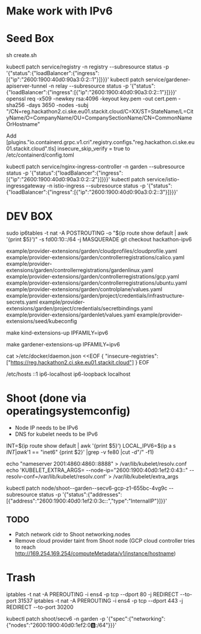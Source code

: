 # Make work with IPv6

# Seed Box

sh create.sh

kubectl patch service/registry -n registry --subresource status -p '{"status":{"loadBalancer":{"ingress":[{"ip":"2600:1900:40d0:90a3:0:2::1"}]}}}'
kubectl patch service/gardener-apiserver-tunnel -n relay --subresource status -p '{"status":{"loadBalancer":{"ingress":[{"ip":"2600:1900:40d0:90a3:0:2::1"}]}}}'
openssl req -x509 -newkey rsa:4096 -keyout key.pem -out cert.pem -sha256 -days 3650 -nodes -subj "/CN=reg.hackathon2.ci.ske.eu01.stackit.cloud/C=XX/ST=StateName/L=CityName/O=CompanyName/OU=CompanySectionName/CN=CommonNameOrHostname"

Add
[plugins."io.containerd.grpc.v1.cri".registry.configs."reg.hackathon.ci.ske.eu01.stackit.cloud".tls]
insecure_skip_verify = true
to /etc/containerd/config.toml

kubectl patch service/nginx-ingress-controller -n garden --subresource status -p '{"status":{"loadBalancer":{"ingress":[{"ip":"2600:1900:40d0:90a3:0:2::2"}]}}}'
kubectl patch service/istio-ingressgateway -n istio-ingress --subresource status -p '{"status":{"loadBalancer":{"ingress":[{"ip":"2600:1900:40d0:90a3:0:2::3"}]}}}'


# DEV BOX

sudo ip6tables -t nat -A POSTROUTING -o "$(ip route show default | awk '{print $5}')" -s fd00:10::/64 -j MASQUERADE
git checkout hackathon-ipv6

example/provider-extensions/garden/cloudprofiles/cloudprofile.yaml
example/provider-extensions/garden/controllerregistrations/calico.yaml
example/provider-extensions/garden/controllerregistrations/gardenlinux.yaml
example/provider-extensions/garden/controllerregistrations/gcp.yaml
example/provider-extensions/garden/controllerregistrations/ubuntu.yaml
example/provider-extensions/garden/controlplane/values.yaml
example/provider-extensions/garden/project/credentials/infrastructure-secrets.yaml
example/provider-extensions/garden/project/credentials/secretbindings.yaml
example/provider-extensions/gardenlet/values.yaml
example/provider-extensions/seed/kubeconfig

make kind-extensions-up IPFAMILY=ipv6

make gardener-extensions-up IPFAMILY=ipv6


cat >/etc/docker/daemon.json <<EOF
{
"insecure-registries": ["https://reg.hackathon2.ci.ske.eu01.stackit.cloud"]
}
EOF

/etc/hosts
::1 ip6-localhost ip6-loopback localhost

# Shoot (done via operatingsystemconfig)

- Node IP needs to be IPv6
- DNS for kubelet needs to be IPv6

INT=$(ip route show default | awk '{print $5}')
LOCAL_IPV6=$(ip a s $INT | awk '$1 == "inet6" {print $2}' |grep -v fe80 |cut -d"/" -f1)

echo "nameserver 2001:4860:4860::8888" > /var/lib/kubelet/resolv.conf
echo 'KUBELET_EXTRA_ARGS= --node-ip="2600:1900:40d0:1ef2:0:43::" --resolv-conf=/var/lib/kubelet/resolv.conf' > /var/lib/kubelet/extra_args

kubectl patch node/shoot--garden--secv6-gcp-z1-655bc-4vg9c --subresource status -p '{"status":{"addresses":[{"address":"2600:1900:40d0:1ef2:0:3c::","type":"InternalIP"}]}}'


## TODO

- Patch network cidr to Shoot networking.nodes
- Remove cloud provider taint from Shoot node (GCP cloud controller tries to reach http://169.254.169.254/computeMetadata/v1/instance/hostname)

# Trash
iptables -t nat -A PREROUTING -i ens4 -p tcp --dport 80 -j REDIRECT --to-port 31537
iptables -t nat -A PREROUTING -i ens4 -p tcp --dport 443 -j REDIRECT --to-port 30200

kubectl patch shoot/secv6 -n garden -p '{"spec":{"networking":{"nodes":"2600:1900:40d0:1ef2:0:b::/64"}}}'

